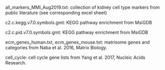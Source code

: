 all_markers_MMI_Aug2019.txt: collection of kidney cell type markers from public literature (see corresponding excel sheet)

c2.c.kegg.v7.0.symbols.gmt: KEGG pathway enrichment from MsiGDB

c2.c.pid.v7.0.symbols.gmt: KEGG pathway enrichment from MsiGDB

ecm_genes_human.txt, ecm_genes_mouse.txt: matrisome genes and categories from Naba et al. 2016, Matrix Biology.

cell_cycle: cell cycle gene lists from Yang et al. 2017, Nucleic Acids Research.
